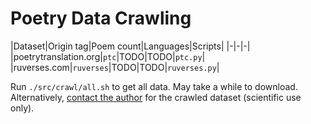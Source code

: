 # Poetry Data Crawling

|Dataset|Origin tag|Poem count|Languages|Scripts|
|-|-|-|
|poetrytranslation.org|`ptc`|TODO|TODO|`ptc.py`|
|ruverses.com|`ruverses`|TODO|TODO|`ruverses.py`|


Run `./src/crawl/all.sh` to get all data.
May take a while to download.
Alternatively, [contact the author](mailto:vilem.zouhar@gmail.com) for the crawled dataset (scientific use only).

